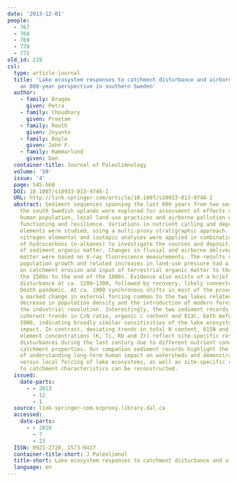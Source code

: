```yaml
---
date: '2013-12-01'
people:
  - 767
  - 768
  - 769
  - 770
  - 771
old_id: 219
csl:
  type: article-journal
  title: 'Lake ecosystem responses to catchment disturbance and airborne pollution:
    an 800-year perspective in southern Sweden'
  author:
    - family: Bragée
      given: Petra
    - family: Choudhary
      given: Preetam
    - family: Routh
      given: Joyanto
    - family: Boyle
      given: John F.
    - family: Hammarlund
      given: Dan
  container-title: Journal of Paleolimnology
  volume: '50'
  issue: '4'
  page: 545-560
  DOI: 10.1007/s10933-013-9746-2
  URL: http://link.springer.com/article/10.1007/s10933-013-9746-2
  abstract: Sediment sequences spanning the last 800 years from two small lakes in
    the south Swedish uplands were explored for assessment of effects of changing
    human population, local land-use practices and airborne pollution on lake-ecosystem
    functioning and resilience. Variations in nutrient cycling and deposition of lithogenic
    elements were studied, using a multi-proxy stratigraphic approach. Carbon and
    nitrogen elemental and isotopic analyses were applied in combination with records
    of hydrocarbons (n-alkanes) to investigate the sources and depositional conditions
    of sediment organic matter. Changes in fluvial and airborne delivery of inorganic
    matter were based on X-ray fluorescence measurements. The results reveal that
    population growth and related increases in land-use pressure had a major impact
    on catchment erosion and input of terrestrial organic matter to the lakes from
    the 1500s to the end of the 1800s. Evidence also exists of a brief period of catchment
    disturbance at ca. 1200–1300, followed by recovery, likely connected to the Black
    Death pandemic. At ca. 1900 synchronous shifts in most of the proxy records suggest
    a marked change in external forcing common to the two lakes related to a major
    decrease in population density and the introduction of modern forestry following
    the industrial revolution. Interestingly, the two sediment records exhibit generally
    coherent trends in C/N ratio, organic C content and δ13C, both before and after
    1900, indicating broadly similar sensitivities of the lake ecosystems to human
    impact. In contrast, deviating trends in total N content, δ15N and lithogenic
    element concentrations (K, Ti, Rb and Zr) reflect site-specific responses to local
    disturbances during the last century due to different nutrient conditions and
    catchment properties. Our companion sediment records highlight the importance
    of understanding long-term human impact on watersheds and demonstrate how regional
    versus local forcing of lake ecosystems, as well as site-specific responses related
    to catchment characteristics can be reconstructed.
  issued:
    date-parts:
      - - 2013
        - 12
        - 1
  source: link-springer-com.ezproxy.library.dal.ca
  accessed:
    date-parts:
      - - 2018
        - 7
        - 23
  ISSN: 0921-2728, 1573-0417
  container-title-short: J Paleolimnol
  title-short: Lake ecosystem responses to catchment disturbance and airborne pollution
  language: en
---
```


